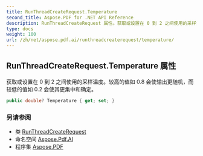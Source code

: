 ```yaml
---
title: RunThreadCreateRequest.Temperature
second_title: Aspose.PDF for .NET API Reference
description: RunThreadCreateRequest 属性。获取或设置在 0 到 2 之间使用的采样温度。较高的值如 0.8 会使输出更随机，而较低的值如 0.2 会使其更集中和确定。
type: docs
weight: 100
url: /zh/net/aspose.pdf.ai/runthreadcreaterequest/temperature/
---
```

## RunThreadCreateRequest.Temperature 属性

获取或设置在 0 到 2 之间使用的采样温度。较高的值如 0.8 会使输出更随机，而较低的值如 0.2 会使其更集中和确定。

```csharp
public double? Temperature { get; set; }
```

### 另请参阅

* 类 [RunThreadCreateRequest](../)
* 命名空间 [Aspose.Pdf.AI](../../../aspose.pdf.ai/)
* 程序集 [Aspose.PDF](../../../)